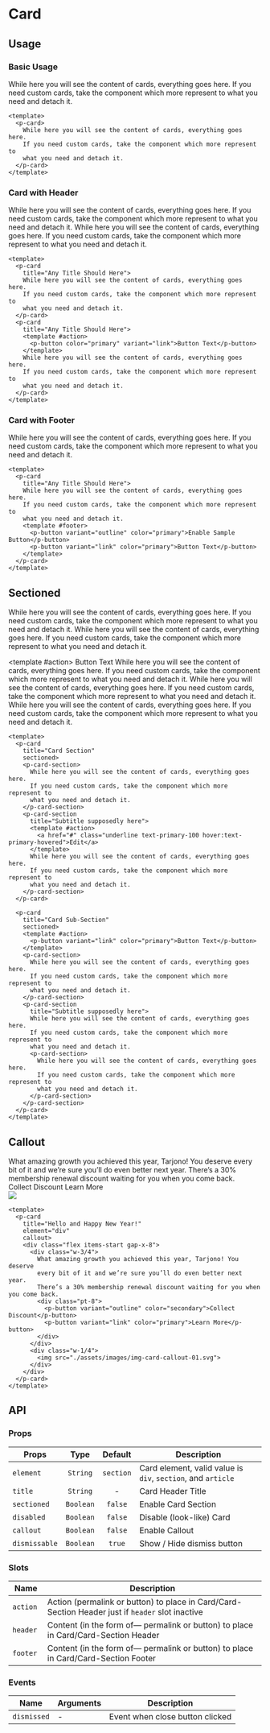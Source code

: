 <script setup>
  import pCard from './Card.vue'
  import pButton from '../button/Button.vue'
  import pCardSection from './CardSection.vue'
</script>

<style scoped lang="postcss">
  .preview {
    @apply block;

    p {
      @apply p-0;
    }

    .card {
      @apply mb-6;
    }

    h1, h2, h3, h4, h5, h6 {
      @apply mt-0;
      font-weight: inherit;
    }

    h2 {
      @apply m-0 p-0 border-b-0;
    }
  }
</style>

# Card

## Usage

### Basic Usage

<preview>
  <p-card>
    While here you will see the content of cards, everything goes here.
    If you need custom cards, take the component which more represent to
    what you need and detach it.
  </p-card>
</preview>

```vue
<template>
  <p-card>
    While here you will see the content of cards, everything goes here.
    If you need custom cards, take the component which more represent to
    what you need and detach it.
  </p-card>
</template>
```

### Card with Header
<preview>
  <p-card
    title="Any Title Should Here">
    While here you will see the content of cards, everything goes here.
    If you need custom cards, take the component which more represent to
    what you need and detach it.
  </p-card>
  <p-card
    title="Any Title Should Here">
    <template #action>
      <p-button color="primary" variant="link">Button Text</p-button>
    </template>
    While here you will see the content of cards, everything goes here.
    If you need custom cards, take the component which more represent to
    what you need and detach it.
  </p-card>
</preview>

```vue
<template>
  <p-card
    title="Any Title Should Here">
    While here you will see the content of cards, everything goes here.
    If you need custom cards, take the component which more represent to
    what you need and detach it.
  </p-card>
  <p-card
    title="Any Title Should Here">
    <template #action>
      <p-button color="primary" variant="link">Button Text</p-button>
    </template>
    While here you will see the content of cards, everything goes here.
    If you need custom cards, take the component which more represent to
    what you need and detach it.
  </p-card>
</template>
```

### Card with Footer
<preview>
  <p-card
    title="Any Title Should Here">
    While here you will see the content of cards, everything goes here.
    If you need custom cards, take the component which more represent to
    what you need and detach it.
    <template #footer>
      <p-button variant="outline" color="primary">Enable Sample Button</p-button>
      <p-button variant="link" color="primary">Button Text</p-button>
    </template>
  </p-card>
</preview>

```vue
<template>
  <p-card
    title="Any Title Should Here">
    While here you will see the content of cards, everything goes here.
    If you need custom cards, take the component which more represent to
    what you need and detach it.
    <template #footer>
      <p-button variant="outline" color="primary">Enable Sample Button</p-button>
      <p-button variant="link" color="primary">Button Text</p-button>
    </template>
  </p-card>
</template>
```

## Sectioned
<preview>
  <p-card
    title="Card with Section"
    sectioned>
    <p-card-section>
      While here you will see the content of cards, everything goes here.
      If you need custom cards, take the component which more represent to
      what you need and detach it.
    </p-card-section>
    <p-card-section
      title="Subtitle supposedly here">
      <template #action>
        <a href="#" class="underline text-primary-100 hover:text-primary-hovered">Edit</a>
      </template>
      While here you will see the content of cards, everything goes here.
      If you need custom cards, take the component which more represent to
      what you need and detach it.
    </p-card-section>
  </p-card>

  <p-card
    title="Card with Sub-Section"
    sectioned>
    <template #action>
      <p-button variant="link" color="primary">Button Text</p-button>
    </template>
    <p-card-section>
      While here you will see the content of cards, everything goes here.
      If you need custom cards, take the component which more represent to
      what you need and detach it.
    </p-card-section>
    <p-card-section
      title="Subtitle supposedly here">
      While here you will see the content of cards, everything goes here.
      If you need custom cards, take the component which more represent to
      what you need and detach it.
      <p-card-section>
        While here you will see the content of cards, everything goes here.
        If you need custom cards, take the component which more represent to
        what you need and detach it.
      </p-card-section>
    </p-card-section>
  </p-card>
</preview>

```vue
<template>
  <p-card
    title="Card Section"
    sectioned>
    <p-card-section>
      While here you will see the content of cards, everything goes here.
      If you need custom cards, take the component which more represent to
      what you need and detach it.
    </p-card-section>
    <p-card-section
      title="Subtitle supposedly here">
      <template #action>
        <a href="#" class="underline text-primary-100 hover:text-primary-hovered">Edit</a>
      </template>
      While here you will see the content of cards, everything goes here.
      If you need custom cards, take the component which more represent to
      what you need and detach it.
    </p-card-section>
  </p-card>

  <p-card
    title="Card Sub-Section"
    sectioned>
    <template #action>
      <p-button variant="link" color="primary">Button Text</p-button>
    </template>
    <p-card-section>
      While here you will see the content of cards, everything goes here.
      If you need custom cards, take the component which more represent to
      what you need and detach it.
    </p-card-section>
    <p-card-section
      title="Subtitle supposedly here">
      While here you will see the content of cards, everything goes here.
      If you need custom cards, take the component which more represent to
      what you need and detach it.
      <p-card-section>
        While here you will see the content of cards, everything goes here.
        If you need custom cards, take the component which more represent to
        what you need and detach it.
      </p-card-section>
    </p-card-section>
  </p-card>
</template>
```

## Callout
<preview>
  <p-card
    title="Hello and Happy New Year!"
    element="div"
    callout>
    <div class="flex items-start gap-x-8">
      <div class="w-3/4">
        What amazing growth you achieved this year, Tarjono! You deserve
        every bit of it and we’re sure you’ll do even better next year.
        There’s a 30% membership renewal discount waiting for you when you come back.
        <div class="pt-8">
          <p-button variant="outline" color="secondary">Collect Discount</p-button>
          <p-button variant="link" color="primary">Learn More</p-button>
        </div>
      </div>
      <div class="w-1/4">
        <img src="./assets/images/img-card-callout-01.svg">
      </div>
    </div>
  </p-card>
</preview>

```vue
<template>
  <p-card
    title="Hello and Happy New Year!"
    element="div"
    callout>
    <div class="flex items-start gap-x-8">
      <div class="w-3/4">
        What amazing growth you achieved this year, Tarjono! You deserve
        every bit of it and we’re sure you’ll do even better next year.
        There’s a 30% membership renewal discount waiting for you when you come back.
        <div class="pt-8">
          <p-button variant="outline" color="secondary">Collect Discount</p-button>
          <p-button variant="link" color="primary">Learn More</p-button>
        </div>
      </div>
      <div class="w-1/4">
        <img src="./assets/images/img-card-callout-01.svg">
      </div>
    </div>
  </p-card>
</template>
```

## API

### Props

| Props         |   Type    |  Default  | Description                                                  |
|---------------|:---------:|:---------:|--------------------------------------------------------------|
| `element`     | `String`  | `section` | Card element, valid value is `div`, `section`, and `article` |
| `title`       | `String`  |     -     | Card Header Title                                            |
| `sectioned`   | `Boolean` |  `false`  | Enable Card Section                                          |
| `disabled`    | `Boolean` |  `false`  | Disable (look-like) Card                                     |
| `callout`     | `Boolean` |  `false`  | Enable Callout                                               |
| `dismissable` | `Boolean` |  `true`   | Show / Hide dismiss button                                   |

### Slots
| Name      | Description                                                                                      |
|-----------|--------------------------------------------------------------------------------------------------|
| `action ` | Action (permalink or button) to place in Card/Card-Section Header just if `header` slot inactive |
| `header ` | Content (in the form of— permalink or button) to place in Card/Card-Section Header               |
| `footer ` | Content (in the form of— permalink or button) to place in Card/Card-Section Footer               |

### Events


| Name        | Arguments | Description                     |
|-------------|-----------|---------------------------------|
| `dismissed` | -         | Event when close button clicked |
